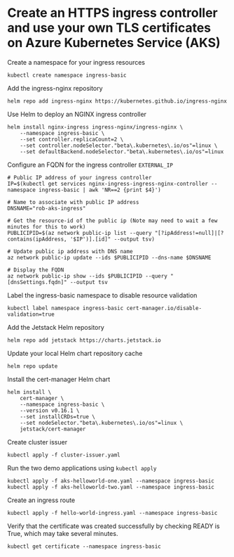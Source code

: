 # Create an HTTPS ingress controller and use your own TLS certificates on Azure Kubernetes Service (AKS)
Create a namespace for your ingress resources
    
    kubectl create namespace ingress-basic

Add the ingress-nginx repository
    
    helm repo add ingress-nginx https://kubernetes.github.io/ingress-nginx

Use Helm to deploy an NGINX ingress controller
    
    helm install nginx-ingress ingress-nginx/ingress-nginx \
        --namespace ingress-basic \
        --set controller.replicaCount=2 \
        --set controller.nodeSelector."beta\.kubernetes\.io/os"=linux \
        --set defaultBackend.nodeSelector."beta\.kubernetes\.io/os"=linux

Configure an FQDN for the ingress controller `EXTERNAL_IP`

    # Public IP address of your ingress controller
    IP=$(kubectl get services nginx-ingress-ingress-nginx-controller --namespace ingress-basic | awk 'NR==2 {print $4}')

    # Name to associate with public IP address
    DNSNAME="rob-aks-ingress"

    # Get the resource-id of the public ip (Note may need to wait a few minutes for this to work)
    PUBLICIPID=$(az network public-ip list --query "[?ipAddress!=null]|[?contains(ipAddress, '$IP')].[id]" --output tsv)

    # Update public ip address with DNS name
    az network public-ip update --ids $PUBLICIPID --dns-name $DNSNAME

    # Display the FQDN
    az network public-ip show --ids $PUBLICIPID --query "[dnsSettings.fqdn]" --output tsv

Label the ingress-basic namespace to disable resource validation
    
    kubectl label namespace ingress-basic cert-manager.io/disable-validation=true

Add the Jetstack Helm repository
    
    helm repo add jetstack https://charts.jetstack.io

Update your local Helm chart repository cache
    
    helm repo update

Install the cert-manager Helm chart
    
    helm install \
        cert-manager \
        --namespace ingress-basic \
        --version v0.16.1 \
        --set installCRDs=true \
        --set nodeSelector."beta\.kubernetes\.io/os"=linux \
        jetstack/cert-manager

Create cluster issuer

    kubectl apply -f cluster-issuer.yaml

Run the two demo applications using `kubectl apply`

    kubectl apply -f aks-helloworld-one.yaml --namespace ingress-basic
    kubectl apply -f aks-helloworld-two.yaml --namespace ingress-basic

Create an ingress route 

    kubectl apply -f hello-world-ingress.yaml --namespace ingress-basic

Verify that the certificate was created successfully by checking READY is True, which may take several minutes.

    kubectl get certificate --namespace ingress-basic
